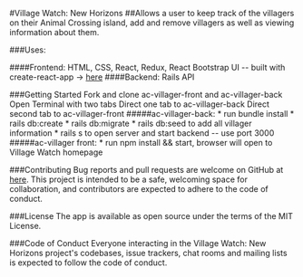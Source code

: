#Village Watch: New Horizons
##Allows a user to keep track of the villagers on their Animal Crossing island, add and remove villagers as well as viewing information about them.

###Uses:

####Frontend: HTML, CSS, React, Redux,  React Bootstrap UI -- built with create-react-app -> [here](https://github.com/ronniekram/ac-villager-front)
####Backend: Rails API

###Getting Started
Fork and clone ac-villager-front and ac-villager-back
Open Terminal with two tabs
Direct one tab to ac-villager-back
Direct second tab to ac-villager-front
  #####ac-villager-back: 
    * run bundle install
    * rails db:create
    * rails db:migrate
    * rails db:seed to add all villager information
    * rails s to open server and start backend -- use port 3000
  #####ac-villager front:
    * run npm install && start, browser will open to Village Watch homepage


###Contributing
Bug reports and pull requests are welcome on GitHub at [here](https://github.com/ronnie-kram/ac-villager-front). This project is intended to be a safe, welcoming space for collaboration, and contributors are expected to adhere to the code of conduct.

###License
The app is available as open source under the terms of the MIT License.

###Code of Conduct
Everyone interacting in the Village Watch: New Horizons project's codebases, issue trackers, chat rooms and mailing lists is expected to follow the code of conduct.